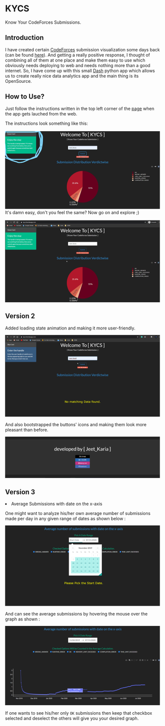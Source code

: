 # KYCS
Know Your CodeForces Submissions.

## Introduction
I have created certain [CodeForces](https://codeforces.com/) submission visualization some days back (can be found [here](https://github.com/JeetKaria06/CF_Submissions/tree/master/Submission_Visualization)). And getting a really positive response, I thought of combining all of them at one place and make them easy to use which obviously needs deploying to web and needs nothing more than a good internet. So, I have come up with this small [Dash](https://dash.plotly.com/) python app which allows us to create really nice data analytics app and the main thing is its OpenSource.

## How to Use?
Just follow the instructions written in the top left corner of the [page](https://kycs.herokuapp.com/) when the app gets lauched from the web. 

The instructions look something like this:
<br>
<br>
![Output1](https://github.com/JeetKaria06/KYCS/blob/master/Images/learn.jpg) 
<br>
It's damn easy, don't you feel the same? Now go on and explore ;)
<br>
<br>
![Output2](https://github.com/JeetKaria06/KYCS/blob/master/Images/Enjoy.gif)

## Version 2

Added loading state animation and making it more user-friendly.

![Output3](https://github.com/JeetKaria06/KYCS/blob/master/Images/v2.gif)

And also bootstrapped the buttons' icons and making them look more pleasant than before.

![Output4](https://github.com/JeetKaria06/KYCS/blob/master/Images/buttons.png)

## Version 3
<li> Average Submissions with date on the x-axis </li>

One might want to analyze his/her own average number of submissions made per day in any given range of dates as shown below :

![Output4](https://github.com/JeetKaria06/KYCS/blob/master/Images/sd1.png)

And can see the average submissions by hovering the mouse over the graph as shown :

![Output5](https://github.com/JeetKaria06/KYCS/blob/master/Images/sd2.png)

If one wants to see his/her only ```OK``` submissions then keep that checkbox selected and deselect the others will give you your desired graph.


